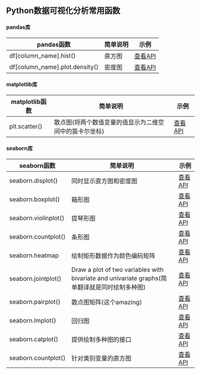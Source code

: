 ## Python数据可视化分析常用函数

#### pandas库
|pandas函数|简单说明|示例|
|-|-|-|
| df[column_name].hist()| 直方图|[查看API](https://pandas.pydata.org/pandas-docs/stable/reference/api/pandas.DataFrame.hist.html)|
|df[column_name].plot.density() | 密度图|[查看API](https://pandas.pydata.org/pandas-docs/stable/reference/api/pandas.DataFrame.plot.density.html)|

#### matplotlib库

|matplotlib函数|简单说明|示例|
|-|-|-|
|plt.scatter()|散点图(将两个数值变量的值显示为二维空间中的笛卡尔坐标)|[查看API](https://matplotlib.org/3.1.1/api/_as_gen/matplotlib.pyplot.scatter.html)|

#### seaborn库
|seaborn函数|简单说明|示例|
|-|-|-|
|seaborn.displot()|同时显示直方图和密度图|[查看API](https://seaborn.pydata.org/generated/seaborn.distplot.html)|
|seaborn.boxplot() |箱形图|[查看API](https://seaborn.pydata.org/generated/seaborn.boxplot.html)|
|seaborn.violinplot() |提琴形图|[查看API](https://www.cntofu.com/book/172/docs/17.md)|
|seaborn.countplot()|条形图|[查看API](https://seaborn.pydata.org/generated/seaborn.countplot.html)|
|seaborn.heatmap|绘制矩形数据作为颜色编码矩阵|[查看API](https://seaborn.pydata.org/generated/seaborn.heatmap.html)|
|seaborn.jointplot()|Draw a plot of two variables with bivariate and univariate graphs(简单翻译就是同时绘制多种图)|[查看API](https://seaborn.pydata.org/generated/seaborn.jointplot.html)|
|seaborn.pairplot()| 散点图矩阵(这个amazing)|[查看API](https://seaborn.pydata.org/generated/seaborn.pairplot.html)|
|seaborn.lmplot()| 回归图|[查看API](https://seaborn.pydata.org/generated/seaborn.lmplot.html)|
|seaborn.catplot()|提供绘制多种图的接口|[查看API](https://www.bookstack.cn/read/seaborn-0.9/docs-13.md)|
|seaborn.countplot()| 针对类别变量的直方图|[查看API](https://www.bookstack.cn/read/seaborn-0.9/docs-21.md)|

